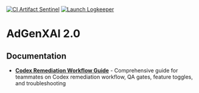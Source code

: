 [![CI Artifact Sentinel](https://example.com/ci-artifact-sentinel-badge.svg)](https://example.com/ci-artifact-sentinel) [![Launch Logkeeper](https://github.com/brandonlacoste9-tech/adgenxai-2.0/actions/workflows/launch-logkeeper.yml/badge.svg)](https://github.com/brandonlacoste9-tech/adgenxai-2.0/actions/workflows/launch-logkeeper.yml)

# AdGenXAI 2.0

## Documentation

- **[Codex Remediation Workflow Guide](docs/CODEX_REMEDIATION_GUIDE.md)** - Comprehensive guide for teammates on Codex remediation workflow, QA gates, feature toggles, and troubleshooting